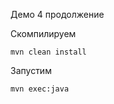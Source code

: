 Демо 4 продолжение

Скомпилируем
```shell
mvn clean install
```

Запустим
```shell
mvn exec:java
```
